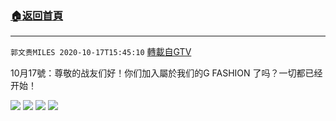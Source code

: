 ﻿###  [:house:返回首頁](https://github.com/ourhimalayas/txt)
---

`郭文贵MILES 2020-10-17T15:45:10` [轉載自GTV](https://gtv.org/web/#/UserInfo/5e596957357cc612d35a8044)

10月17號：尊敬的战友们好！你们加入屬於我们的G FASHION 了吗？一切都已经开始！

![](https://filegroup.gtv.org/cdn-cgi/image/width=600/https://filegroup.gtv.org/group4/default/20201017/15/45/0/8d06303b76669dc2e51a673741397f51.jpeg)
![](https://filegroup.gtv.org/cdn-cgi/image/width=600/https://filegroup.gtv.org/group4/default/20201017/15/45/0/65d9dcdbb59fd40921f72632d66943b4.jpeg)
![](https://filegroup.gtv.org/cdn-cgi/image/width=600/https://filegroup.gtv.org/group4/default/20201017/15/45/0/29e9a8ac890c991e7ce0741936f93db1.jpeg)
![](https://filegroup.gtv.org/cdn-cgi/image/width=600/https://filegroup.gtv.org/group4/default/20201017/15/45/0/afee3d6e3bbdbe7fbdd57aefee983da1.png)
